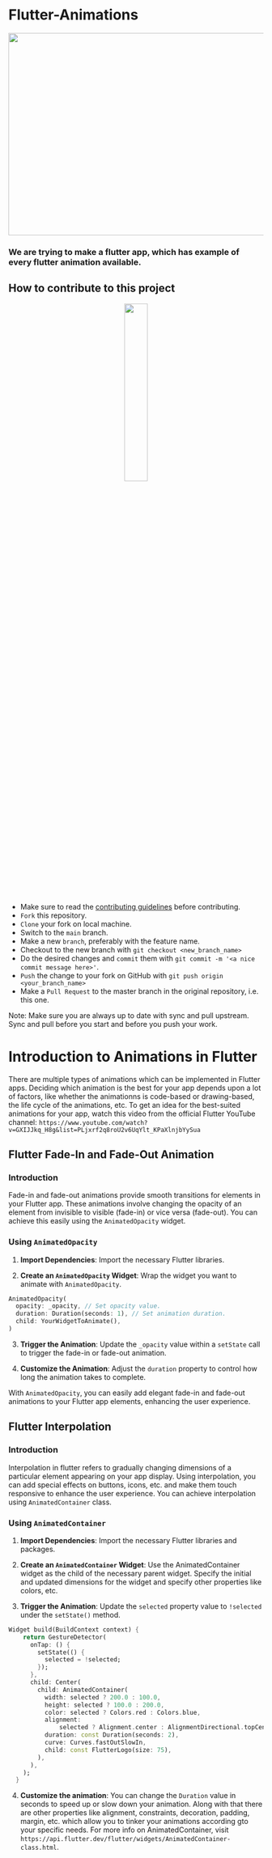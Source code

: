 # Flutter-Animations

<p align="center">
    <a href="https://hacktoberfest.com/" target="_blank">
    	<img src="https://miro.medium.com/v2/resize:fit:1400/0*McOGR_vW3LivYNor.png" width="800px" height="400px">
    </a>
</p>



### We are trying to make a flutter app, which has example of every flutter animation available.

## How to contribute to this project

<p align="center">
  <img src="https://github.com/dev1abhi/Flutter-Animations/assets/132396257/67c6ab3c-9b63-4f60-bbef-345e153a0e09" width="30%" height="30%">
</p>


- Make sure to read the [contributing guidelines](CONTRIBUTING.md) before contributing.
- `Fork` this repository.
- `Clone` your fork on local machine.
- Switch to the `main` branch.
- Make a new `branch`, preferably with the feature name.
- Checkout to the new branch with `git checkout <new_branch_name>`
- Do the desired changes and `commit` them with `git commit -m '<a nice commit message here>'`.
- `Push` the change to your fork on GitHub with `git push origin <your_branch_name>`
- Make a `Pull Request` to the master branch in the original repository, i.e. this one.

Note: Make sure you are always up to date with sync and pull upstream. Sync and pull before you start and before you push your work.

# Introduction to Animations in Flutter

There are multiple types of animations which can be implemented in Flutter apps. Deciding which animation is the best for your app depends upon a lot of factors, like whether the animationns is code-based or drawing-based, the life cycle of the animations, etc. To get an idea for the best-suited animations for your app, watch this video from the official Flutter YouTube channel: `https://www.youtube.com/watch?v=GXIJJkq_H8g&list=PLjxrf2q8roU2v6UqYlt_KPaXlnjbYySua`

## Flutter Fade-In and Fade-Out Animation

### Introduction
Fade-in and fade-out animations provide smooth transitions for elements in your Flutter app. These animations involve changing the opacity of an element from invisible to visible (fade-in) or vice versa (fade-out). You can achieve this easily using the `AnimatedOpacity` widget.

### Using `AnimatedOpacity`

1. **Import Dependencies**: Import the necessary Flutter libraries.

2. **Create an `AnimatedOpacity` Widget**: Wrap the widget you want to animate with `AnimatedOpacity`. 

```dart
AnimatedOpacity(
  opacity: _opacity, // Set opacity value.
  duration: Duration(seconds: 1), // Set animation duration.
  child: YourWidgetToAnimate(),
)
```
3. **Trigger the Animation**: Update the `_opacity` value within a `setState` call to trigger the fade-in or fade-out animation.

4. **Customize the Animation**: Adjust the `duration` property to control how long the animation takes to complete.

With `AnimatedOpacity`, you can easily add elegant fade-in and fade-out animations to your Flutter app elements, enhancing the user experience.


## Flutter Interpolation

### Introduction
Interpolation in flutter refers to gradually changing dimensions of a particular element appearing on your app display. Using interpolation, you can add special effects on buttons, icons, etc. and make them touch responsive to enhance the user experience. You can achieve interpolation using `AnimatedContainer` class.

### Using `AnimatedContainer`

1. **Import Dependencies**: Import the necessary Flutter libraries and packages.

2. **Create an `AnimatedContainer` Widget**: Use the AnimatedContainer widget as the child of the necessary parent widget. Specify the initial and updated dimensions for the widget and specify other properties like colors, etc.

3. **Trigger the Animation**: Update the `selected` property value to `!selected` under the `setState()` method.

```dart
Widget build(BuildContext context) {
    return GestureDetector(
      onTap: () {
        setState(() {
          selected = !selected;
        });
      },
      child: Center(
        child: AnimatedContainer(
          width: selected ? 200.0 : 100.0,
          height: selected ? 100.0 : 200.0,
          color: selected ? Colors.red : Colors.blue,
          alignment:
              selected ? Alignment.center : AlignmentDirectional.topCenter,
          duration: const Duration(seconds: 2),
          curve: Curves.fastOutSlowIn,
          child: const FlutterLogo(size: 75),
        ),
      ),
    );
  }
```
4. **Customize the animation**: You can change the `Duration` value in seconds to speed up or slow down your animation. Along with that there are other properties like alignment, constraints, decoration, padding, margin, etc. which allow you to tinker your animations according gto your specific needs. For more info on AnimatedContainer, visit `https://api.flutter.dev/flutter/widgets/AnimatedContainer-class.html`.
